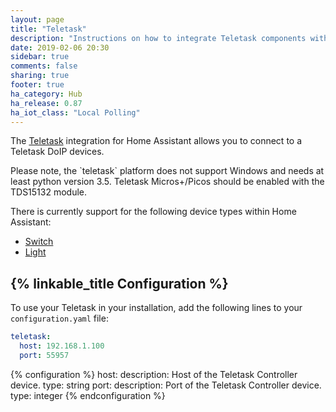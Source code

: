 ```yaml
---
layout: page
title: "Teletask"
description: "Instructions on how to integrate Teletask components with Home Assistant."
date: 2019-02-06 20:30
sidebar: true
comments: false
sharing: true
footer: true
ha_category: Hub
ha_release: 0.87
ha_iot_class: "Local Polling"
---
```



The [Teletask](http://www.teletask.be) integration for Home Assistant allows you to connect to a Teletask DoIP devices.

<p class='note warning'>
  Please note, the `teletask` platform does not support Windows and needs at least python version 3.5. Teletask Micros+/Picos should be enabled with the TDS15132 module.
</p>

There is currently support for the following device types within Home Assistant:

- [Switch](/components/switch.teletask)
- [Light](/components/light.teletask)

## {% linkable_title Configuration %}

To use your Teletask in your installation, add the following lines to your `configuration.yaml` file:

```yaml
teletask:
  host: 192.168.1.100
  port: 55957
```


{% configuration %}
host:
  description: Host of the Teletask Controller device.
  type: string
port:
  description: Port of the Teletask Controller device.
  type: integer
{% endconfiguration %}